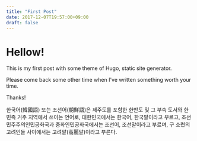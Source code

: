 ```yaml
---
title: "First Post"
date: 2017-12-07T19:57:00+09:00
draft: false
---
```



# Hellow!

This is my first post with some theme of Hugo, static site generator. 

Please come back some other time when I've written something worth your time. 

Thanks!

한국어(韓國語) 또는 조선어(朝鮮語)은 제주도를 포함한 한반도 및 그 부속 도서와 한민족 거주 지역에서 쓰이는 언어로, 대한민국에서는 한국어, 한국말이라고 부르고, 조선민주주의인민공화국과 중화인민공화국에서는 조선어, 조선말이라고 부르며, 구 소련의 고려인들 사이에서는 고려말(高麗말)이라고 부른다.

